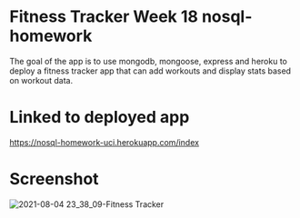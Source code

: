 # Fitness Tracker Week 18 nosql-homework
The goal of the app is to use mongodb, mongoose, express and heroku to deploy a fitness tracker app that can add workouts and display stats based on workout data.

# Linked to deployed app
https://nosql-homework-uci.herokuapp.com/index

# Screenshot
![2021-08-04 23_38_09-Fitness Tracker](https://user-images.githubusercontent.com/1855513/128303302-c5226403-c635-4692-8915-fcac2778200b.png)

